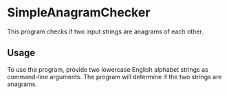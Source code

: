 # SimpleAnagramChecker
This program checks if two input strings are anagrams of each other.
## Usage
To use the program, provide two lowercase English alphabet strings as command-line arguments. 
The program will determine if the two strings are anagrams.
